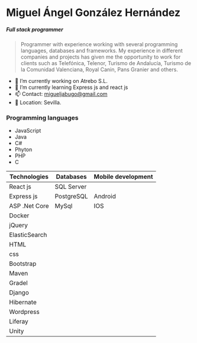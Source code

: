 # Miguel Ángel González Hernández

##### Full stack programmer

> Programmer with experience working with several programming languages, databases and frameworks.
> My experience in different companies and projects has given me the opportunity to work for clients such as Telefónica, Telenor, Turismo de Andalucía, Turismo de la Comunidad Valenciana, Royal Canin, Pans Granier and others.

- 🔭 I’m currently working on Atrebo S.L.
- 🌱 I’m currently learning Express js and react js
- 📫 Contact: migueljabugo@gmail.com
- 📍 Location: Sevilla.


### Programming languages
- JavaScript
- Java
- C#
- Phyton
- PHP
- C


| Technologies | Databases | Mobile development |
| ------ | ------ | ------ |
| React js | SQL Server |  |
| Express js | PostgreSQL | Android |
| ASP .Net Core | MySql | IOS |
| Docker |  |  |
| jQuery |  |  |
| ElasticSearch |  |  |
| HTML |  |  |
| css |  |  |
| Bootstrap |  |  |
| Maven |  |  |
| Gradel |  |  |
| Django |  |  |
| Hibernate |  |  |
| Wordpress |  |  |
| Liferay |  |  |
| Unity |  |  |

